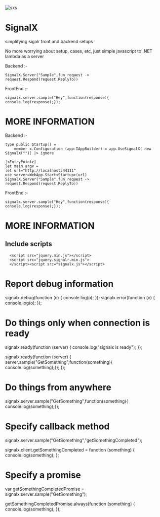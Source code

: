 ![sxs](https://cloud.githubusercontent.com/assets/2102748/18841414/a912f0bc-83df-11e6-81ca-608ac62cac47.png) 
# SignalX
simplifying sigalr front and backend  setups

No more worrying about setup, cases, etc, just simple javascript to .NET lambda as a server


Backend :-

	SignalX.Server("Sample",fun request -> request.Respond(request.ReplyTo))	
	
FrontEnd :-
    
    signalx.server.sample("Hey",function(response){ console.log(response);});

MORE INFORMATION
==================================================================

Backend :-

    type public Startup() =
        member x.Configuration (app:IAppBuilder) = app.UseSignalX( new SignalX("")) |> ignore
		
    [<EntryPoint>]
    let main argv = 
    let url="http://localhost:44111"
    use server=WebApp.Start<Startup>(url)
	SignalX.Server("Sample",fun request -> request.Respond(request.ReplyTo))	
	
FrontEnd :-
    
    signalx.server.sample("Hey",function(response){ console.log(response);});	
	
MORE INFORMATION
==================================================================
	
Include scripts
----------------------------------------------------------------

      <script src="jquery.min.js"></script>      
      <script src="jquery.signalr.min.js">
      </script><script src="signalx.js"></script>


Report debug information
=========================================================

 signalx.debug(function (o) { console.log(o); });
 signalx.error(function (o) { console.log(o); });
 
Do things only when connection is ready
=========================================================
 
 signalx.ready(function (server) {
    console.log("signalx is ready");
 });
 
 signalx.ready(function (server) {
    server.sample("GetSomething",function(something){ console.log(something);});
 });
 
Do things from anywhere
=========================================================

 signalx.server.sample("GetSomething",function(something){ console.log(something);});
 
Specify callback method
=========================================================

 signalx.server.sample("GetSomething","getSomethingCompleted");
 
 signalx.client.getSomethingCompleted = function (something) {
        console.log(something);
    };
 
 
Specify a promise
=========================================================

 var getSomethingCompletedPromise = signalx.server.sample("GetSomething");
 
 getSomethingCompletedPromise.always(function (something) {
        console.log(something);
    });
 
 
 
 
 
 
 
 
